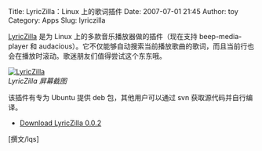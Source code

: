Title: LyricZilla：Linux 上的歌词插件
Date: 2007-07-01 21:45
Author: toy
Category: Apps
Slug: lyriczilla

[LyricZilla](http://code.google.com/p/lyriczilla/) 是为 Linux
上的多款音乐播放器做的插件（现在支持 beep-media-player 和
audacious）。它不仅能够自动搜索当前播放歌曲的歌词，而且当前行也会在播放时滚动。歌迷朋友们值得尝试这个东东哦。

[![LyricZilla](http://i.linuxtoy.org/i/2007/07/lyriczilla_s.png)](http://i.linuxtoy.org/i/2007/07/lyriczilla.png)  
*LyricZilla 屏幕截图*

该插件有专为 Ubuntu 提供 deb 包，其他用户可以通过 svn
获取源代码并自行编译。

- [Download LyricZilla
0.0.2](http://code.google.com/p/lyriczilla/downloads/list)

[撰文/lqs]
